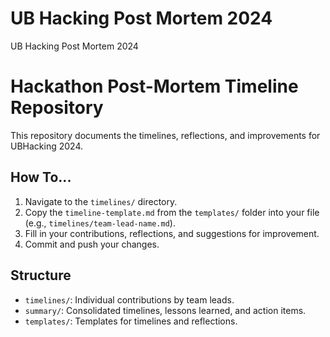 # UB Hacking Post Mortem 2024
UB Hacking Post Mortem 2024

# Hackathon Post-Mortem Timeline Repository

This repository documents the timelines, reflections, and improvements for UBHacking 2024.

## How To...
1. Navigate to the `timelines/` directory.
2. Copy the `timeline-template.md` from the `templates/` folder into your file (e.g., `timelines/team-lead-name.md`).
3. Fill in your contributions, reflections, and suggestions for improvement.
4. Commit and push your changes.

## Structure
- `timelines/`: Individual contributions by team leads.
- `summary/`: Consolidated timelines, lessons learned, and action items.
- `templates/`: Templates for timelines and reflections.
